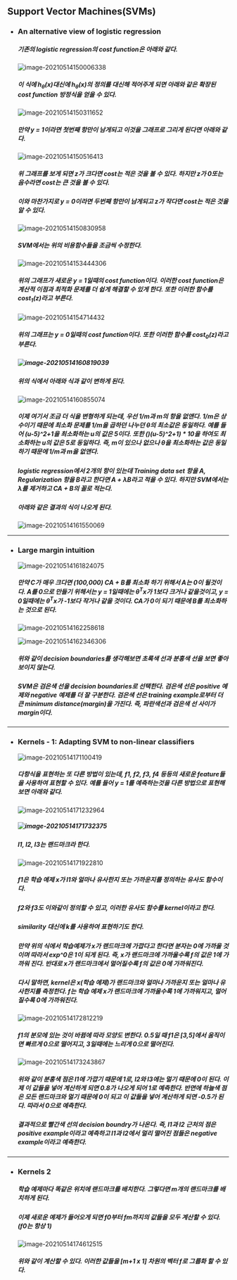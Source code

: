 ## Support Vector Machines(SVMs)



- ### An alternative view of logistic regression

  ##### 기존의 logistic regression의 cost function은 아래와 같다.

  ![image-20210514150006338](C:\Users\korea\AppData\Roaming\Typora\typora-user-images\image-20210514150006338.png)

  ##### 이 식에 $h_\theta(x)$대신에 $h_\theta(x)$의 정의를 대신해 적어주게 되면 아래와 같은 확장된 cost function 방정식을 얻을 수 있다.

  ![image-20210514150311652](C:\Users\korea\AppData\Roaming\Typora\typora-user-images\image-20210514150311652.png)

  ##### 만약 y = 1이라면 첫번째 항만이 남게되고 이것을 그래프로 그리게 된다면 아래와 같다.

  ![image-20210514150516413](C:\Users\korea\AppData\Roaming\Typora\typora-user-images\image-20210514150516413.png)

  ##### 위 그래프를 보게 되면 z가 크다면 cost는 적은 것을 볼 수 있다. 하지만 z가 0또는 음수라면 cost는 큰 것을 볼 수 있다. 

  ##### 이와 마찬가지로 y = 0이라면 두번째 항만이 남게되고 z가 작다면 cost는 적은 것을 알 수 있다.

  ![image-20210514150830958](C:\Users\korea\AppData\Roaming\Typora\typora-user-images\image-20210514150830958.png)

  ##### SVM에서는 위의 비용함수들을 조금씩 수정한다.

  ![image-20210514153444306](C:\Users\korea\AppData\Roaming\Typora\typora-user-images\image-20210514153444306.png)

  ##### 위의 그래프가 새로운 y = 1일때의 cost function이다. 이러한 cost function은 계산적 이점과 최적화 문제를 더 쉽게 해결할 수 있게 한다. 또한 이러한 함수를 $cost_1(z)$라고 부른다.

  ![image-20210514154714432](C:\Users\korea\AppData\Roaming\Typora\typora-user-images\image-20210514154714432.png)

  ##### 위의 그래프는 y = 0일때의 cost function이다. 또한 이러한 함수를 $cost_0(z)$라고 부른다.

  ##### ![image-20210514160819039](C:\Users\korea\AppData\Roaming\Typora\typora-user-images\image-20210514160819039.png)

  ##### 위의 식에서 아래와 식과 같이 변하게 된다.

  ![image-20210514160855074](C:\Users\korea\AppData\Roaming\Typora\typora-user-images\image-20210514160855074.png)

  ##### 이제 여기서 조금 더 식을 변형하게 되는데, 우선 1/m과 m의 항을 없앤다. 1/m은 상수이기 때문에 최소화 문제를 1/m을 곱하던 나누던 $\theta$의 최소값은 동일하다. 예를 들어 (u-5)^2+1을 최소화하는 u의 값은 5이다. 또한 ()(u-5)^2+1) * 10을 하여도 최소화하는 u의 값은 5로 동일하다. 즉, m이 있으나 없으나 $\theta$을 최소화하는 값은 동일하기 때문에 1/m과 m을 없앤다.

  ##### logistic regression에서 2개의 항이 있는데 Training data set 항을 A, Regularization 항을 B라고 한다면 A + $\lambda$B라고 적을 수 있다. 하지만 SVM에서는 $\lambda$를 제거하고 CA + B의 꼴로 적는다.

  ##### 아래와 같은 결과의 식이 나오게 된다.

  ![image-20210514161550069](C:\Users\korea\AppData\Roaming\Typora\typora-user-images\image-20210514161550069.png)

---



- ### Large margin intuition

  ![image-20210514161824075](C:\Users\korea\AppData\Roaming\Typora\typora-user-images\image-20210514161824075.png)

  ##### 만약 C가 매우 크다면 (100,000) CA + B를 최소화 하기 위해서 A는 0이 될것이다. A를 0으로 만들기 위해서는 y = 1일때에는 $\theta^T{x}$가 1보다 크거나 같을것이고, y = 0일때에는 $\theta^T{x}$가 -1보다 작거나 같을 것이다. CA가 0이 되기 때문에 B를 최소화하는 것으로 된다.

  ![image-20210514162258618](C:\Users\korea\AppData\Roaming\Typora\typora-user-images\image-20210514162258618.png)

  ![image-20210514162346306](C:\Users\korea\AppData\Roaming\Typora\typora-user-images\image-20210514162346306.png)

  ##### 위와 같이 decision boundaries를 생각해보면 초록색 선과 분홍색 선을 보면 좋아 보이지 않는다.

  ##### SVM은 검은색 선을 decision boundaries로 선택한다. 검은색 선은 positive 예제와 negative 예제를 더 잘 구분한다. 검은색 선은 training example로부터 더 큰 minimum distance(margin)을 가진다. 즉, 파란색선과 검은색 선 사이가 margin이다.

---



- ### Kernels - 1: Adapting SVM to non-linear classifiers

  ![image-20210514171100419](C:\Users\korea\AppData\Roaming\Typora\typora-user-images\image-20210514171100419.png)

  ##### 다항식을 표현하는 또 다른 방법이 있는데, f1, f2, f3, f4 등등의 새로운 feature들을 사용하여 표현할 수 있다. 예를 들어 y = 1를 예측하는것을 다른 방법으로 표현해보면 아래와 같다.

  ![image-20210514171232964](C:\Users\korea\AppData\Roaming\Typora\typora-user-images\image-20210514171232964.png)

  ##### ![image-20210514171732375](C:\Users\korea\AppData\Roaming\Typora\typora-user-images\image-20210514171732375.png)

  ##### l1, l2, l3는 랜드마크라 한다. 

  ![image-20210514171922810](C:\Users\korea\AppData\Roaming\Typora\typora-user-images\image-20210514171922810.png)

  ##### f1은 학습 예제 x가 l1와 얼마나 유사한지 또는 가까운지를 정의하는 유사도 함수이다.

  ##### f2와 f3도 이와같이 정의할 수 있고, 이러한 유사도 함수를 kernel이라고 한다.

  ##### similarity 대신에 k를 사용하여 표현하기도 한다.

  ##### 만약 위의 식에서 학습예제가 x가 랜드마크에 가깝다고 한다면 분자는 0에 가까울 것이며 따라서 exp^0은 1이 되게 된다. 즉, x가 랜드마크에 가까울수록 f의 값은 1에 가까워 진다. 반대로 x가 랜드마크에서 멀어질수록 f의 값은 0에 가까워진다. 

  ##### 다시 말하면, kernel은 x(학습 예제)가 랜드마크와 얼마나 가까운지 또는 얼마나 유사한지를 측정한다. f는 학습 예제 x가 랜드마크에 가까울수록 1에 가까워지고, 멀어질수록 0에 가까워진다.

  ![image-20210514172812219](C:\Users\korea\AppData\Roaming\Typora\typora-user-images\image-20210514172812219.png)

  ##### f1의 분모에 있는 것이 바뀜에 따라 모양도 변한다. 0.5일 때 f1은 [3,5]에서 움직이면 빠르게 0으로 떨어지고, 3일때에는 느리게 0으로 떨어진다.

  ![image-20210514173243867](C:\Users\korea\AppData\Roaming\Typora\typora-user-images\image-20210514173243867.png)

  ##### 위와 같이 분홍색 점은 l1에 가깝기 때문에 1로, l2와 l3에는 멀기 때문에 0이 된다. 이제 이 값들을 넣어 계산하게 되면 0.8가 나오게 되어 1로 예측한다. 반면에 하늘색 점은 모든 랜드마크와 멀기 때문에 0이 되고 이 값들을 넣어 계산하게 되면 -0.5가 된다. 따라서 0으로 예측한다.

  ##### 결과적으로 빨간색 선의 decision boundry가 나온다. 즉, l1과 l2 근처의 점은 positive example이라고 예측하고 l1과 l2에서 멀리 떨어진 점들은 negative example이라고 예측한다. 

---



- ### Kernels 2

  ##### 학습 예제마다 똑같은 위치에 랜드마크를 배치한다. 그렇다면 m개의 랜드마크를 배치하게 된다.

  ##### 이제 새로운 예제가 들어오게 되면 f0부터 fm까지의 값들을 모두 계산할 수 있다. (f0는 항상 1)

  ![image-20210514174612515](C:\Users\korea\AppData\Roaming\Typora\typora-user-images\image-20210514174612515.png)

  ##### 위와 같이 계산할 수 있다. 이러한 값들을 [m+1 x 1] 차원의 벡터 f로 그룹화 할 수 있다.

  